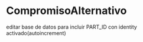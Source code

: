 # CompromisoAlternativo


editar base de datos para incluir PART_ID con identity activado(autoincrement)
